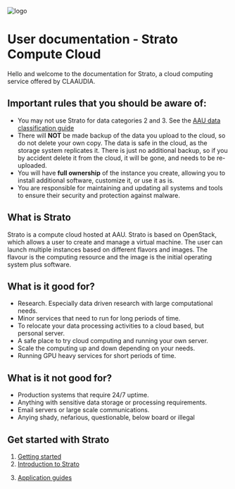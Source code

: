 ![logo](assets/img/claaudia-logo.png"Title")

# User documentation - Strato Compute Cloud

Hello and welcome to the documentation for Strato, a cloud computing service offered by CLAAUDIA.

## Important rules that you should be aware of:
* You may not use Strato for data categories 2 and 3. See the [AAU data classification guide](https://www.security.aau.dk/dataclassification/model/)
* There will **NOT** be made backup of the data you upload to the cloud, so do not delete your own copy. The data is safe in the cloud, as the storage system replicates it. There is just no additional backup, so if you by accident delete it from the cloud, it will be gone, and needs to be re-uploaded.
* You will have **full ownership** of the instance you create, allowing you to install additional software, customize it, or use it as is.
* You are responsible for maintaining and updating all systems and tools to ensure their security and protection against malware.

## What is Strato
Strato is a compute cloud hosted at AAU. Strato is based on OpenStack, which allows a user to create and manage a virtual machine. The user can launch multiple instances based on different flavors and images. The flavour is the computing resource and the image is the initial operating system plus software.

## What is it good for?
- Research. Especially data driven research with large computational needs.
- Minor services that need to run for long periods of time.
- To relocate your data processing activities to a cloud based, but personal server.
- A safe place to try cloud computing and running your own server.
- Scale the computing up and down depending on your needs.
- Running GPU heavy services for short periods of time.

## What is it not good for?
- Production systems that require 24/7 uptime.
- Anything with sensitive data storage or processing requirements.
- Email servers or large scale communications.
- Anying shady, nefarious, questionable, below board or illegal 


## Get started with Strato

1. [Getting started](guides/getting_started/welcome.md)
2. [Introduction to Strato](guides/home_page/introduction.md)
<!--      1. [Before getting started](guides/home_page/before_you_start.md) -->
<!--      2. [Skills needed](guides/home_page/skills_needed.md) -->
<!--      3. [Technical information about the platform](guides/home_page/technical_details.md ) -->
3. [Application guides](guides/application_guides/index.md)

